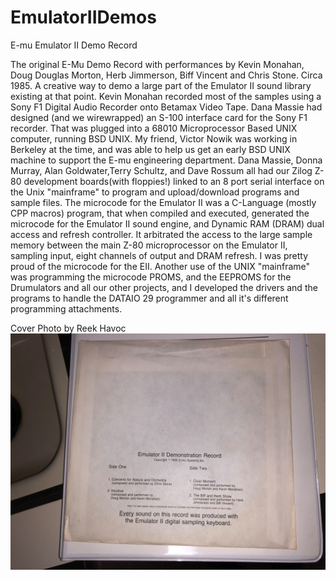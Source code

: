 # EmulatorIIDemos
E-mu Emulator II Demo Record

The original E-Mu Demo Record with performances by Kevin Monahan, Doug Douglas Morton, Herb Jimmerson, Biff Vincent and Chris Stone. Circa 1985. A creative way to demo a large part of the Emulator II sound library existing at that point. Kevin Monahan recorded most of the samples using a Sony F1 Digital Audio Recorder onto Betamax Video Tape. Dana Massie had designed (and we wirewrapped) an S-100 interface card for the Sony F1 recorder. That was plugged into a 68010 Microprocessor Based UNIX computer, running BSD UNIX. My friend, Victor Nowik was working in Berkeley at the time, and was able to help us get an early BSD UNIX machine to support the E-mu engineering department. Dana Massie, Donna Murray, Alan Goldwater,Terry Schultz, and Dave Rossum all had our Zilog Z-80 development boards(with floppies!) linked to an 8 port serial interface on the Unix "mainframe" to program and upload/download programs and sample files.  The microcode for the Emulator II was a C-Language (mostly CPP macros) program, that when compiled and executed, generated the microcode for the Emulator II sound engine, and Dynamic RAM (DRAM) dual access and refresh controller. It arbitrated the access to the large sample memory between the main Z-80 microprocessor on the Emulator II, sampling input, eight channels of output and DRAM refresh. I was pretty proud of the microcode for the EII.
Another use of the UNIX "mainframe" was programming the microcode PROMS, and the EEPROMS for the Drumulators and all our other projects, and I developed the drivers and the programs to handle the DATAIO 29 programmer and all it's different programming attachments.

Cover Photo by Reek Havoc
![E-mu EmulatorII Demo Record](cover.jpg)
